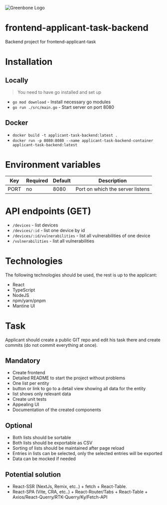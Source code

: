 ![Greenbone Logo](https://www.greenbone.net/wp-content/uploads/gb_new-logo_horizontal_rgb_small.png)

# frontend-applicant-task-backend
Backend project for frontend-applicant-task

# Installation

## Locally
> You need to have go installed and set up
- `go mod download` - Install necessary go modules
- `go run ./src/main.go` - Start server on port 8080

## Docker
- `docker build -t applicant-task-backend:latest .`
- `docker run -p 8080:8080 --name applicant-task-backend-container applicant-task-backend:latest`

# Environment variables

| Key  | Required | Default | Description                      |
|------|----------|---------|----------------------------------|
| PORT | no       | 8080    | Port on which the server listens |

# API endpoints (GET)

- `/devices` - list devices
- `/devices/:id` - list one device by id
- `/devices/:id/vulnerabilities` - list all vulnerabilities of one device
- `/vulnerabilities` - list all vulnerabilities

# Technologies

The following technologies should be used, the rest is up to the applicant:
- React
- TypeScript
- NodeJS
- npm/yarn/pnpm
- Mantine UI

# Task

Applicant should create a public GIT repo and edit his task there and create commits (do not commit everything at once).

## Mandatory


- Create frontend
- Detailed README to start the project without problems
- One list per entity
- button or link to go to a detail view showing all data for the entity
- list shows only relevant data
- Create unit tests
- Appealing UI
- Documentation of the created components

## Optional

- Both lists should be sortable
- Both lists should be exportable as CSV
- Sorting of lists should be maintained after page reload
- Entries in lists can be selected, only the selected entries will be exported
- Data can be mocked if needed

## Potential solution

- React-SSR (NextJs, Remix, etc..) + fetch + React-Table.
- React-SPA (Vite, CRA, etc..) + React-Router/Tabs + React-Table + Axios/React-Querry/RTK-Querry/Ky/Fetch-API